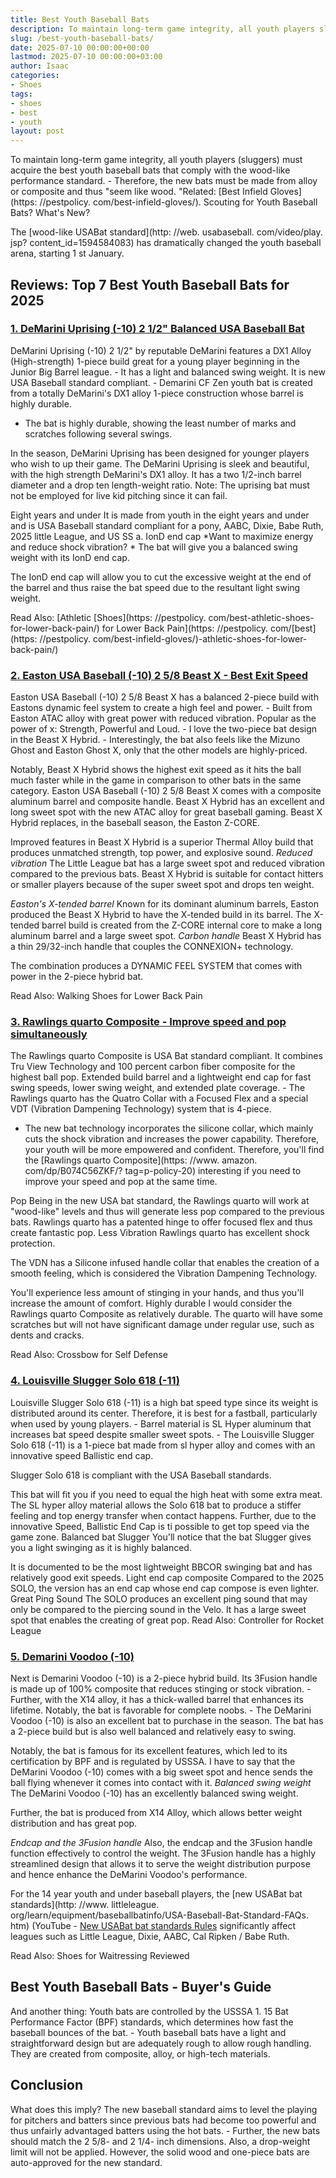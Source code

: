 ```yaml
---
title: Best Youth Baseball Bats
description: To maintain long-term game integrity, all youth players sluggers must acquire the best youth baseball bats that comply with the wood-like performance...
slug: /best-youth-baseball-bats/
date: 2025-07-10 00:00:00+00:00
lastmod: 2025-07-10 00:00:00+03:00
author: Isaac
categories:
- Shoes
tags:
- shoes
- best
- youth
layout: post
---
```


To maintain long-term game integrity, all youth players (sluggers) must acquire the best youth baseball bats that comply with the wood-like performance standard. - Therefore, the new bats must be made from alloy or composite and thus "seem like wood. "Related: [Best Infield Gloves](https: //pestpolicy. com/best-infield-gloves/). Scouting for Youth Baseball Bats? What's New?

The [wood-like USABat standard](http: //web. usabaseball. com/video/play. jsp? content_id=1594584083) has dramatically changed the youth baseball arena, starting 1 st January.

##  Reviews: Top 7 Best Youth Baseball Bats for 2025

###  [1. DeMarini Uprising (-10) 2 1/2" Balanced USA Baseball Bat](https://www.amazon.com/dp/B074JL35SB/?tag=p-policy-20)

DeMarini Uprising (-10) 2 1/2" by reputable DeMarini features a DX1 Alloy (High-strength) 1-piece build great for a young player beginning in the Junior Big Barrel league. - It has a light and balanced swing weight. It is new USA Baseball standard compliant. - Demarini CF Zen youth bat is created from a totally DeMarini's DX1 alloy 1-piece construction whose barrel is highly durable.

- The bat is highly durable, showing the least number of marks and scratches following several swings.

In the season, DeMarini Uprising has been designed for younger players who wish to up their game. The DeMarini Uprising is sleek and beautiful, with the high strength DeMarini's DX1 alloy. It has a two 1/2-inch barrel diameter and a drop ten length-weight ratio. Note: The uprising bat must not be employed for live kid pitching since it can fail.

Eight years and under It is made from youth in the eight years and under and is USA Baseball standard compliant for a pony, AABC, Dixie, Babe Ruth, 2025 little League, and US SS a. IonD end cap *Want to maximize energy and reduce shock vibration? * The bat will give you a balanced swing weight with its IonD end cap.

The IonD end cap will allow you to cut the excessive weight at the end of the barrel and thus raise the bat speed due to the resultant light swing weight.

Read Also: [Athletic [Shoes](https: //pestpolicy. com/best-athletic-shoes-for-lower-back-pain/) for Lower Back Pain](https: //pestpolicy. com/[best](https: //pestpolicy. com/best-infield-gloves/)-athletic-shoes-for-lower-back-pain/)

###  [2. Easton USA Baseball (-10) 2 5/8 Beast X - Best Exit Speed](https://www.amazon.com/dp/B07427GWH5/?tag=p-policy-20)

Easton USA Baseball (-10) 2 5/8 Beast X has a balanced 2-piece build with Eastons dynamic feel system to create a high feel and power. - Built from Easton ATAC alloy with great power with reduced vibration. Popular as the power of x: Strength, Powerful and Loud. - I love the two-piece bat design in the Beast X Hybrid. - Interestingly, the bat also feels like the Mizuno Ghost and Easton Ghost X, only that the other models are highly-priced.

Notably, Beast X Hybrid shows the highest exit speed as it hits the ball much faster while in the game in comparison to other bats in the same category. Easton USA Baseball (-10) 2 5/8 Beast X comes with a composite aluminum barrel and composite handle. Beast X Hybrid has an excellent and long sweet spot with the new ATAC alloy for great baseball gaming. Beast X Hybrid replaces, in the baseball season, the Easton Z-CORE.

Improved features in Beast X Hybrid is a superior Thermal Alloy build that produces unmatched strength, top power, and explosive sound. *Reduced vibration* The Little League bat has a large sweet spot and reduced vibration compared to the previous bats. Beast X Hybrid is suitable for contact hitters or smaller players because of the super sweet spot and drops ten weight.

*Easton's X-tended barrel* Known for its dominant aluminum barrels, Easton produced the Beast X Hybrid to have the X-tended build in its barrel. The X-tended barrel build is created from the Z-CORE internal core to make a long aluminum barrel and a large sweet spot. *Carbon handle* Beast X Hybrid has a thin 29/32-inch handle that couples the CONNEXION+ technology.

The combination produces a DYNAMIC FEEL SYSTEM that comes with power in the 2-piece hybrid bat.

Read Also: Walking Shoes for Lower Back Pain

###  [3. Rawlings quarto Composite - Improve speed and pop simultaneously](https://www.amazon.com/dp/B074C56ZKF/?tag=p-policy-20)

The Rawlings quarto Composite is USA Bat standard compliant. It combines Tru View Technology and 100 percent carbon fiber composite for the highest ball pop. Extended build barrel and a lightweight end cap for fast swing speeds, lower swing weight, and extended plate coverage. - The Rawlings quarto has the Quatro Collar with a Focused Flex and a special VDT (Vibration Dampening Technology) system that is 4-piece.

- The new bat technology incorporates the silicone collar, which mainly cuts the shock vibration and increases the power capability. Therefore, your youth will be more empowered and confident. Therefore, you'll find the [Rawlings quarto Composite](https: //www. amazon. com/dp/B074C56ZKF/? tag=p-policy-20) interesting if you need to improve your speed and pop at the same time.

Pop Being in the new USA bat standard, the Rawlings quarto will work at "wood-like" levels and thus will generate less pop compared to the previous bats. Rawlings quarto has a patented hinge to offer focused flex and thus create fantastic pop. Less Vibration Rawlings quarto has excellent shock protection.

The VDN has a Silicone infused handle collar that enables the creation of a smooth feeling, which is considered the Vibration Dampening Technology.

You'll experience less amount of stinging in your hands, and thus you'll increase the amount of comfort. Highly durable I would consider the Rawlings quarto Composite as relatively durable. The quarto will have some scratches but will not have significant damage under regular use, such as dents and cracks.

Read Also: Crossbow for Self Defense

###  [4. Louisville Slugger Solo 618 (-11)](https://www.amazon.com/dp/B0761YQ38L/?tag=p-policy-20)

Louisville Slugger Solo 618 (-11) is a high bat speed type since its weight is distributed around its center. Therefore, it is best for a fastball, particularly when used by young players. - Barrel material is SL Hyper aluminum that increases bat speed despite smaller sweet spots. - The Louisville Slugger Solo 618 (-11) is a 1-piece bat made from sl hyper alloy and comes with an innovative speed Ballistic end cap.

Slugger Solo 618 is compliant with the USA Baseball standards.

This bat will fit you if you need to equal the high heat with some extra meat. The SL hyper alloy material allows the Solo 618 bat to produce a stiffer feeling and top energy transfer when contact happens. Further, due to the innovative Speed, Ballistic End Cap is ti possible to get top speed via the game zone. Balanced bat Slugger You'll notice that the bat Slugger gives you a light swinging as it is highly balanced.

It is documented to be the most lightweight BBCOR swinging bat and has relatively good exit speeds. Light end cap composite Compared to the 2025 SOLO, the version has an end cap whose end cap compose is even lighter. Great Ping Sound The SOLO produces an excellent ping sound that may only be compared to the piercing sound in the Velo. It has a large sweet spot that enables the creating of great pop. Read Also: Controller for Rocket League

###  [5. Demarini Voodoo (-10)](https://www.amazon.com/dp/B074JM32BB/?tag=p-policy-20)

Next is Demarini Voodoo (-10) is a 2-piece hybrid build. Its 3Fusion handle is made up of 100% composite that reduces stinging or stock vibration. - Further, with the X14 alloy, it has a thick-walled barrel that enhances its lifetime. Notably, the bat is favorable for complete noobs. - The DeMarini Voodoo (-10) is also an excellent bat to purchase in the season. The bat has a 2-piece build but is also well balanced and relatively easy to swing.

Notably, the bat is famous for its excellent features, which led to its certification by BPF and is regulated by USSSA. I have to say that the DeMarini Voodoo (-10) comes with a big sweet spot and hence sends the ball flying whenever it comes into contact with it. *Balanced swing weight* The DeMarini Voodoo (-10) has an excellently balanced swing weight.

Further, the bat is produced from X14 Alloy, which allows better weight distribution and has great pop.

*Endcap and the 3Fusion handle* Also, the endcap and the 3Fusion handle function effectively to control the weight. The 3Fusion handle has a highly streamlined design that allows it to serve the weight distribution purpose and hence enhance the DeMarini Voodoo's performance.

For the 14 year youth and under baseball players, the [new USABat bat standards](http: //www. littleleague. org/learn/equipment/baseballbatinfo/USA-Baseball-Bat-Standard-FAQs. htm) (YouTube - [New USABat bat standards Rules]( ) significantly affect leagues such as Little League, Dixie, AABC, Cal Ripken / Babe Ruth.

Read Also: Shoes for Waitressing Reviewed

##  Best Youth Baseball Bats - Buyer's Guide

And another thing: Youth bats are controlled by the USSSA 1. 15 Bat Performance Factor (BPF) standards, which determines how fast the baseball bounces of the bat. - Youth baseball bats have a light and straightforward design but are adequately rough to allow rough handling. They are created from composite, alloy, or high-tech materials.

##  Conclusion

What does this imply? The new baseball standard aims to level the playing for pitchers and batters since previous bats had become too powerful and thus unfairly advantaged batters using the hot bats. - Further, the new bats should match the 2 5/8- and 2 1/4- inch dimensions. Also, a drop-weight limit will not be applied. However, the solid wood and one-piece bats are auto-approved for the new standard.
